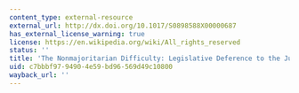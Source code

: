 ```yaml
---
content_type: external-resource
external_url: http://dx.doi.org/10.1017/S0898588X00000687
has_external_license_warning: true
license: https://en.wikipedia.org/wiki/All_rights_reserved
status: ''
title: 'The Nonmajoritarian Difficulty: Legislative Deference to the Judiciary'
uid: c7bbbf97-9490-4e59-bd96-569d49c10800
wayback_url: ''
---
```


